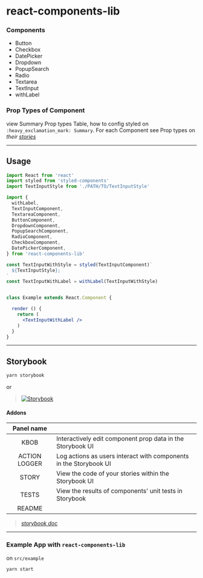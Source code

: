 # react-components-lib

### Components
- Button
- Checkbox
- DatePicker
- Dropdown
- PopupSearch
- Radio
- Textarea
- TextInput
- withLabel

### Prop Types of Component

view Summary Prop types Table, how to config styled on `:heavy_exclamation_mark: Summary`. For each Component see Prop types on _their_ [_stories_](https://sad-hawking-0f7d4e.netlify.com)

<hr>

## Usage

```jsx
import React from 'react'
import styled from 'styled-components'
import TextInputStyle from './PATH/TO/TextInputStyle'

import {
  withLabel,
  TextInputComponent,
  TextareaComponent,
  ButtonComponent,
  DropdownComponent,
  PopupSearchComponent,
  RadioComponent,
  CheckboxComponent,
  DatePickerComponent,
} from 'react-components-lib'

const TextInputWithStyle = styled(TextInputComponent)`
  ${TextInputStyle};
`
const TextInputWithLabel = withLabel(TextInputWithStyle)


class Example extends React.Component {

  render () {
    return (
      <TextInputWithLabel />
    )
  }
}
```

<hr>

## Storybook

```bash
yarn storybook
```

or

> [![Storybook](https://github.com/storybooks/brand/blob/master/badge/badge-storybook.svg)](https://sad-hawking-0f7d4e.netlify.com)

#### Addons

| Panel name | |
| :---: | :--- |
| KBOB | Interactively edit component prop data in the Storybook UI |
| ACTION LOGGER | Log actions as users interact with components in the Storybook UI |
| STORY | View the code of your stories within the Storybook UI |
| TESTS | View the results of components' unit tests in Storybook |
| README |

> [_storybook doc_](https://github.com/storybooks/storybook)

<hr>

### Example App with `react-components-lib`
on `src/example`

```bash
yarn start
````
